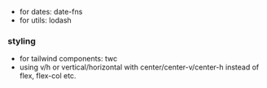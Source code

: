- for dates: date-fns
- for utils: lodash

### styling

- for tailwind components: twc
- using v/h or vertical/horizontal with center/center-v/center-h instead of flex, flex-col etc.
